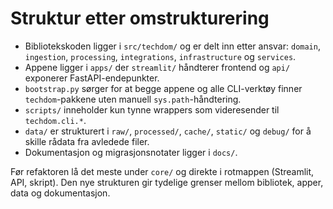 # Struktur etter omstrukturering

- Bibliotekskoden ligger i `src/techdom/` og er delt inn etter ansvar: `domain`, `ingestion`, `processing`, `integrations`, `infrastructure` og `services`.
- Appene ligger i `apps/` der `streamlit/` håndterer frontend og `api/` exponerer FastAPI-endepunkter.
- `bootstrap.py` sørger for at begge appene og alle CLI-verktøy finner `techdom`-pakkene uten manuell `sys.path`-håndtering.
- `scripts/` inneholder kun tynne wrappers som videresender til `techdom.cli.*`.
- `data/` er strukturert i `raw/`, `processed/`, `cache/`, `static/` og `debug/` for å skille rådata fra avledede filer.
- Dokumentasjon og migrasjonsnotater ligger i `docs/`.

Før refaktoren lå det meste under `core/` og direkte i rotmappen (Streamlit, API, skript). Den nye strukturen gir tydelige grenser mellom bibliotek, apper, data og dokumentasjon.
